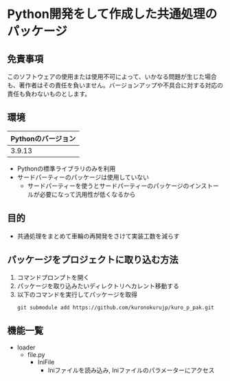 # Python開発をして作成した共通処理のパッケージ

## 免責事項

このソフトウェアの使用または使用不可によって、いかなる問題が生じた場合も、著作者はその責任を負いません。バージョンアップや不具合に対する対応の責任も負わないものとします。

## 環境
|Pythonのバージョン|
|---|
|3.9.13|

- Pythonの標準ライブラリのみを利用
- サードパーティーのパッケージは使用していない
    - サードパーティーを使うとサードパーティーのパッケージのインストールが必要になって汎用性が低くなるから
## 目的
- 共通処理をまとめて車輪の再開発をさけて実装工数を減らす

## パッケージをプロジェクトに取り込む方法
1. コマンドプロンプトを開く
1. パッケージを取り込みたいディレクトリへカレント移動する
1. 以下のコマンドを実行してパッケージを取得
    ```
    git submodule add https://github.com/kuronokurujp/kuro_p_pak.git
    ```

## 機能一覧
- loader
    - file.py
        - IniFile
            - Iniファイルを読み込み, Iniファイルのパラメーターにアクセス
